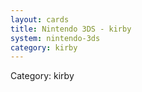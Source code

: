 ```yaml
---
layout: cards
title: Nintendo 3DS - kirby
system: nintendo-3ds
category: kirby
---
```

<div class="alert alert-secondary mb-4"><span class="i18n innerHTML-category">Category: </span><span class="i18n innerHTML-cat-kirby">kirby</span></div>

